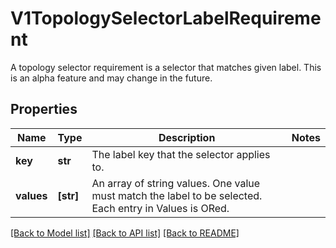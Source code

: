 # V1TopologySelectorLabelRequirement

A topology selector requirement is a selector that matches given label. This is an alpha feature and may change in the future.

## Properties
Name | Type | Description | Notes
------------ | ------------- | ------------- | -------------
**key** | **str** | The label key that the selector applies to. | 
**values** | **[str]** | An array of string values. One value must match the label to be selected. Each entry in Values is ORed. | 

[[Back to Model list]](../README.md#documentation-for-models) [[Back to API list]](../README.md#documentation-for-api-endpoints) [[Back to README]](../README.md)



